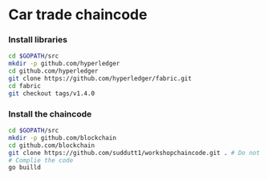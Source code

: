 # Car trade chaincode 



### Install libraries 
```sh
cd $GOPATH/src
mkdir -p github.com/hyperledger
cd github.com/hyperledger
git clone https://github.com/hyperledger/fabric.git
cd fabric
git checkout tags/v1.4.0

```
### Install the chaincode 

```sh
cd $GOPATH/src
mkdir -p github.com/blockchain
cd github.com/blockchain
git clone https://github.com/suddutt1/workshopchaincode.git . # Do not miss the DOT(.) at the end
# Complie the code
go builld
```